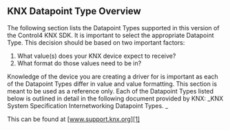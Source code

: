 ## KNX Datapoint Type Overview

The following section lists the Datapoint Types supported in this version of the Control4 KNX SDK. It is important to select the appropriate Datapoint Type. This decision should be based on two important factors: 

1. What value(s) does your KNX device expect to receive?
2. What format do those values need to be in?

Knowledge of the device you are creating a driver for is important as each of the Datapoint Types differ in value and value formatting. This section is meant to be used as a reference only. Each of the Datapoint Types listed below is outlined in detail in the following document provided by KNX: _KNX System Specification Internetworking Datapoint Types. _

This can be found at [www.support.knx.org][1]



[1]:	https://support.knx.org/hc/en-us/articles/360000040999-KNX-Specifications